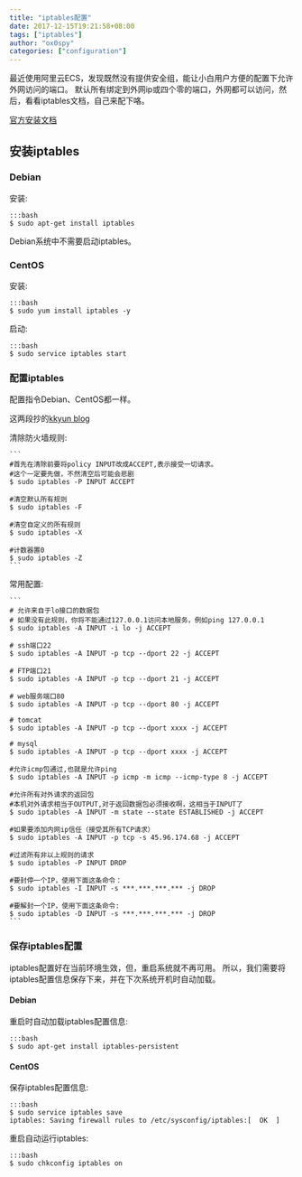 ```yaml
---
title: "iptables配置"
date: 2017-12-15T19:21:58+08:00
tags: ["iptables"]
author: "ox0spy"
categories: ["configuration"]
---
```


最近使用阿里云ECS，发现既然没有提供安全组，能让小白用户方便的配置下允许外网访问的端口。
默认所有绑定到外网ip或四个零的端口，外网都可以访问，然后，看看iptables文档，自己来配下咯。

[官方安装文档](http://sentry.readthedocs.org/en/stable/index.html#)


## 安装iptables

### Debian

安装:

    :::bash
    $ sudo apt-get install iptables

Debian系统中不需要启动iptables。

### CentOS

安装:

    :::bash
    $ sudo yum install iptables -y

启动:

    :::bash
    $ sudo service iptables start

### 配置iptables

配置指令Debian、CentOS都一样。

这两段抄的[kkyun blog](http://blog.kkyun.com/?p=50)

清除防火墙规则:

    ```
    #首先在清除前要将policy INPUT改成ACCEPT,表示接受一切请求。
    #这个一定要先做，不然清空后可能会悲剧
    $ sudo iptables -P INPUT ACCEPT

    #清空默认所有规则
    $ sudo iptables -F

    #清空自定义的所有规则
    $ sudo iptables -X

    #计数器置0
    $ sudo iptables -Z
    ```

常用配置:

    ```
    # 允许来自于lo接口的数据包
    # 如果没有此规则，你将不能通过127.0.0.1访问本地服务，例如ping 127.0.0.1
    $ sudo iptables -A INPUT -i lo -j ACCEPT

    # ssh端口22
    $ sudo iptables -A INPUT -p tcp --dport 22 -j ACCEPT

    # FTP端口21
    $ sudo iptables -A INPUT -p tcp --dport 21 -j ACCEPT

    # web服务端口80
    $ sudo iptables -A INPUT -p tcp --dport 80 -j ACCEPT

    # tomcat
    $ sudo iptables -A INPUT -p tcp --dport xxxx -j ACCEPT

    # mysql
    $ sudo iptables -A INPUT -p tcp --dport xxxx -j ACCEPT

    #允许icmp包通过,也就是允许ping
    $ sudo iptables -A INPUT -p icmp -m icmp --icmp-type 8 -j ACCEPT

    #允许所有对外请求的返回包
    #本机对外请求相当于OUTPUT,对于返回数据包必须接收啊，这相当于INPUT了
    $ sudo iptables -A INPUT -m state --state ESTABLISHED -j ACCEPT

    #如果要添加内网ip信任（接受其所有TCP请求）
    $ sudo iptables -A INPUT -p tcp -s 45.96.174.68 -j ACCEPT

    #过滤所有非以上规则的请求
    $ sudo iptables -P INPUT DROP

    #要封停一个IP，使用下面这条命令：
    $ sudo iptables -I INPUT -s ***.***.***.*** -j DROP

    #要解封一个IP，使用下面这条命令:
    $ sudo iptables -D INPUT -s ***.***.***.*** -j DROP
    ```

### 保存iptables配置

iptables配置好在当前环境生效，但，重启系统就不再可用。
所以，我们需要将iptables配置信息保存下来，并在下次系统开机时自动加载。

#### Debian

重启时自动加载iptables配置信息:

    :::bash
    $ sudo apt-get install iptables-persistent

#### CentOS

保存iptables配置信息:

    :::bash
    $ sudo service iptables save
    iptables: Saving firewall rules to /etc/sysconfig/iptables:[  OK  ]

重启自动运行iptables:

    :::bash
    $ sudo chkconfig iptables on